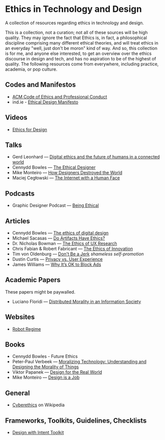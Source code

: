 # Ethics in Technology and Design

A collection of resources regarding ethics in technology and design.

This is a collection, not a curation; not all of these sources will be high quality. They may ignore the fact that Ethics is, in fact, a philosophical discipline comprising many different ethical theories, and will treat ethics in an everyday "well, just don't be moron" kind of way. And so, this collection is for me, and anyone else interested, to get an overview over the ethics discourse in design and tech, and has no aspiration to be of the highest of quality. The following resources come from everywhere, including practice, academia, or pop culture.

## Codes and Manifestos

* [ACM Code of Ethics and Professional Conduct](https://www.acm.org/code-of-ethics)
* ind.ie - [Ethical Design Manifesto](https://2017.ind.ie/ethical-design/)

## Videos

* [Ethics for Design](http://ethicsfordesign.com/)

## Talks

* Gerd Leonhard — [Digital ethics and the future of humans in a connected world](https://www.youtube.com/watch?v=bZn0IfOb61U)
* Cennydd Bowles — [The Ethical Designer](https://www.youtube.com/watch?v=SB_GDF-mKTE)
* Mike Monteiro — [How Designers Destroyed the World](https://vimeo.com/68470326)
* Maciej Cegłowski — [The Internet with a Human Face](https://vimeo.com/102717446)

## Podcasts

* Graphic Designer Podcast — [Being Ethical](http://graphicdesignerpodcast.com/ethical/)

## Articles

* Cennydd Bowles — [The ethics of digital design](http://www.designcouncil.org.uk/news-opinion/ethics-digital-design)
* Michael Sacasas — [Do Artifacts Have Ethics?](http://thefrailestthing.com/2014/11/29/do-artifacts-have-ethics/)
* Dr. Nicholas Bowman — [The Ethics of UX Research](http://www.uxbooth.com/articles/ethics-ux-research/)
* Chris Fabian & Robert Fabricant — [The Ethics of Innovation](http://www.ssireview.org/blog/entry/the_ethics_of_innovation)
* Tim von Oldenburg — [Don't Be a Jerk](https://medium.com/@sweeneytimm/dont-be-a-jerk-dd37117c9412) *shameless self-promotion*
* Dustin Curtis — [Privacy vs. User Experience](http://dcurt.is/privacy-vs-user-experience)
* James Williams — [Why It’s OK to Block Ads](http://blog.practicalethics.ox.ac.uk/2015/10/why-its-ok-to-block-ads/)

## Academic Papers

These papers might be paywalled.

* Luciano Floridi — [Distributed Morality in an Information Society](http://link.springer.com/article/10.1007/s11948-012-9413-4)

## Websites

* [Robot Regime](http://robotregime.com/)

## Books

* Cennydd Bowles - Future Ethics
* Peter-Paul Verbeek — [Moralizing Technology: Understanding and Designing the Morality of Things](http://www.amazon.com/Moralizing-Technology-Understanding-Designing-Morality/dp/0226852938)
* Viktor Papanek — [Design for the Real World](www.amazon.co.uk/Design-Real-World-Ecology-Social/dp/0500273588)
* Mike Monteiro — [Design is a Job](http://www.abookapart.com/products/design-is-a-job)

## General

* [Cyberethics](https://en.wikipedia.org/wiki/Cyberethics) on Wikipedia

## Frameworks, Toolkits, Guidelines, Checklists

* [Design with Intent Toolkit](http://designwithintent.co.uk/introduction-to-the-design-with-intent-toolkit/)
